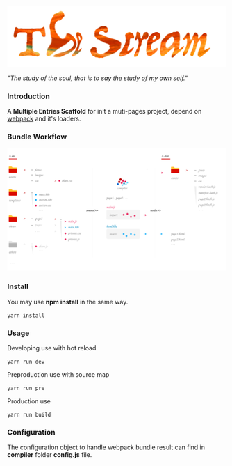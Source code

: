 ![Image Title](./markdown/images/title.png)

*"The study of the soul, that is to say the study of my own self."*


### Introduction

A **Multiple Entries Scaffold** for init a muti-pages project, depend on [webpack](https://webpack.js.org/) and it's loaders.

### Bundle Workflow

![Image_Workflow](./markdown/images/workflow.svg)

### Install
You may use **npm install** in the same way.
```
yarn install
```
### Usage

Developing use with hot reload
```
yarn run dev
```
Preproduction use with source map
```
yarn run pre 
```
Production use
```
yarn run build
```

### Configuration

The configuration object to handle webpack bundle result can find in **compiler** folder **config.js** file.
